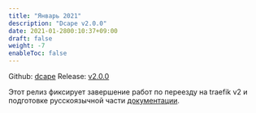```yaml
---
title: "Январь 2021"
description: "Dcape v2.0.0"
date: 2021-01-2800:10:37+09:00
draft: false
weight: -7
enableToc: false
---
```


Github: [dcape](https://github.com/dopos/dcape)
Release: [v2.0.0](https://github.com/dopos/dcape/releases/tag/v2.0.0)

Этот релиз фиксирует завершение работ по переезду на traefik v2 и подготовке русскоязычной части [документации](https://dopos.github.io/).
